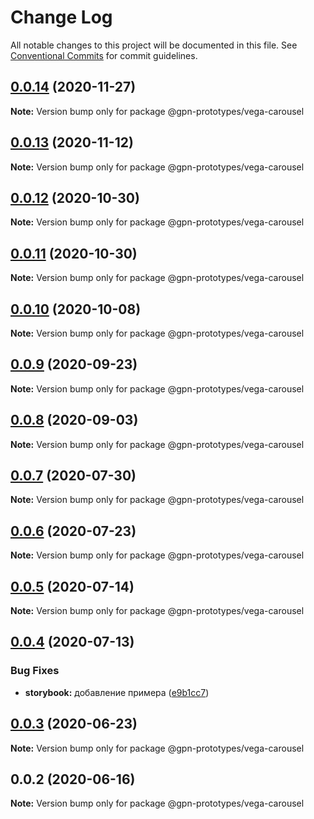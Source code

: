 # Change Log

All notable changes to this project will be documented in this file.
See [Conventional Commits](https://conventionalcommits.org) for commit guidelines.

## [0.0.14](https://github.com/gpn-prototypes/vega-ui/compare/@gpn-prototypes/vega-carousel@0.0.13...@gpn-prototypes/vega-carousel@0.0.14) (2020-11-27)

**Note:** Version bump only for package @gpn-prototypes/vega-carousel





## [0.0.13](https://github.com/gpn-prototypes/vega-ui/compare/@gpn-prototypes/vega-carousel@0.0.12...@gpn-prototypes/vega-carousel@0.0.13) (2020-11-12)

**Note:** Version bump only for package @gpn-prototypes/vega-carousel





## [0.0.12](https://github.com/gpn-prototypes/vega-ui/compare/@gpn-prototypes/vega-carousel@0.0.11...@gpn-prototypes/vega-carousel@0.0.12) (2020-10-30)

**Note:** Version bump only for package @gpn-prototypes/vega-carousel





## [0.0.11](https://github.com/gpn-prototypes/vega-ui/compare/@gpn-prototypes/vega-carousel@0.0.10...@gpn-prototypes/vega-carousel@0.0.11) (2020-10-30)

**Note:** Version bump only for package @gpn-prototypes/vega-carousel





## [0.0.10](https://github.com/gpn-prototypes/vega-ui/compare/@gpn-prototypes/vega-carousel@0.0.9...@gpn-prototypes/vega-carousel@0.0.10) (2020-10-08)

**Note:** Version bump only for package @gpn-prototypes/vega-carousel





## [0.0.9](https://github.com/gpn-prototypes/vega-ui/compare/@gpn-prototypes/vega-carousel@0.0.8...@gpn-prototypes/vega-carousel@0.0.9) (2020-09-23)

**Note:** Version bump only for package @gpn-prototypes/vega-carousel





## [0.0.8](https://github.com/gpn-prototypes/vega-ui/compare/@gpn-prototypes/vega-carousel@0.0.7...@gpn-prototypes/vega-carousel@0.0.8) (2020-09-03)

**Note:** Version bump only for package @gpn-prototypes/vega-carousel





## [0.0.7](https://github.com/gpn-prototypes/vega-ui/compare/@gpn-prototypes/vega-carousel@0.0.6...@gpn-prototypes/vega-carousel@0.0.7) (2020-07-30)

**Note:** Version bump only for package @gpn-prototypes/vega-carousel





## [0.0.6](https://github.com/gpn-prototypes/vega-ui/compare/@gpn-prototypes/vega-carousel@0.0.5...@gpn-prototypes/vega-carousel@0.0.6) (2020-07-23)

**Note:** Version bump only for package @gpn-prototypes/vega-carousel





## [0.0.5](https://github.com/gpn-prototypes/vega-ui/compare/@gpn-prototypes/vega-carousel@0.0.4...@gpn-prototypes/vega-carousel@0.0.5) (2020-07-14)

**Note:** Version bump only for package @gpn-prototypes/vega-carousel





## [0.0.4](https://github.com/gpn-prototypes/vega-ui/compare/@gpn-prototypes/vega-carousel@0.0.3...@gpn-prototypes/vega-carousel@0.0.4) (2020-07-13)


### Bug Fixes

* **storybook:** добавление примера ([e9b1cc7](https://github.com/gpn-prototypes/vega-ui/commit/e9b1cc73e1a8b118a697b34f591a12de9c5c80b7))





## [0.0.3](https://github.com/gpn-prototypes/vega-ui/compare/@gpn-prototypes/vega-carousel@0.0.2...@gpn-prototypes/vega-carousel@0.0.3) (2020-06-23)

**Note:** Version bump only for package @gpn-prototypes/vega-carousel





## 0.0.2 (2020-06-16)

**Note:** Version bump only for package @gpn-prototypes/vega-carousel
